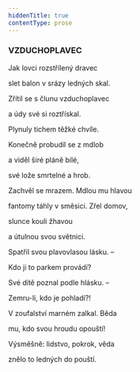 ```yaml
---
hiddenTitle: true
contentType: prose
---
```


### VZDUCHOPLAVEC

Jak lovci rozstřílený dravec 

slet balon v srázy ledných skal. 

Zřítil se s člunu vzduchoplavec 

a údy své si roztřískal.

Plynuly tichem těžké chvíle. 

Konečně probudil se z mdlob 

a viděl širé pláně bílé, 

své lože smrtelné a hrob.

Zachvěl se mrazem. Mdlou mu hlavou 

fantomy táhly v směsici. Zřel domov, 

slunce kouli žhavou 

a útulnou svou světnici.

Spatřil svou plavovlasou lásku. – 

Kdo ji to parkem provádí? 

Své dítě poznal podle hlásku. – 

Zemru-li, kdo je pohladí?!

V zoufalství marném zalkal. Běda 

mu, kdo svou hroudu opouští! 

Výsměšně: lidstvo, pokrok, věda 

znělo to ledných do pouští.
